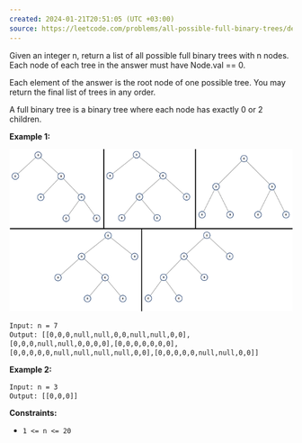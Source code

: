 ```yaml
---
created: 2024-01-21T20:51:05 (UTC +03:00)
source: https://leetcode.com/problems/all-possible-full-binary-trees/description/
---
```

Given an integer n, return a list of all possible full binary trees with n nodes. Each node of each tree in the answer must have Node.val == 0.

Each element of the answer is the root node of one possible tree. You may return the final list of trees in any order.

A full binary tree is a binary tree where each node has exactly 0 or 2 children.

**Example 1:**

![img.png](img.png)

```
Input: n = 7
Output: [[0,0,0,null,null,0,0,null,null,0,0],[0,0,0,null,null,0,0,0,0],[0,0,0,0,0,0,0],[0,0,0,0,0,null,null,null,null,0,0],[0,0,0,0,0,null,null,0,0]]
```

**Example 2:**

```
Input: n = 3
Output: [[0,0,0]]
```

**Constraints:**

- `1 <= n <= 20`